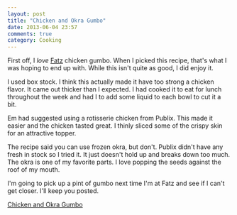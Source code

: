 ```yaml
---
layout: post
title: "Chicken and Okra Gumbo"
date: 2013-06-04 23:57
comments: true
category: Cooking
---
```


First off, I _love_ [Fatz](http://www.fatz.com/) chicken gumbo. When I picked this recipe, that's what I was hoping to end up with. While this isn't quite as good, I did enjoy it. 

I used box stock. I think this actually made it have too strong a chicken flavor. It came out thicker than I expected. I had cooked it to eat for lunch throughout the week and had I to add some liquid to each bowl to cut it a bit. 

Em had suggested using a rotisserie chicken from Publix. This made it easier and the chicken tasted great. I thinly sliced some of the crispy skin for an attractive topper. 

The recipe said you can use frozen okra, but don't. Publix didn't have any fresh in stock so I tried it. It just doesn't hold up and breaks down too much. The okra is one of my favorite parts. I love popping the seeds against the roof of my mouth. 

I'm going to pick up a pint of gumbo next time I'm at Fatz and see if I can't get closer. I'll keep you posted.

[Chicken and Okra Gumbo](http://www.tasteofhome.com/recipes/chicken-and-okra-gumbo)